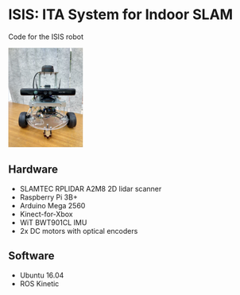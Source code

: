 # ISIS: ITA System for Indoor SLAM
Code for the ISIS robot

<img src='assets/isis_v1.jpg' width='150'>

## Hardware
- SLAMTEC RPLIDAR A2M8 2D lidar scanner
- Raspberry Pi 3B+
- Arduino Mega 2560
- Kinect-for-Xbox
- WiT BWT901CL IMU
- 2x DC motors with optical encoders
## Software
- Ubuntu 16.04
- ROS Kinetic

